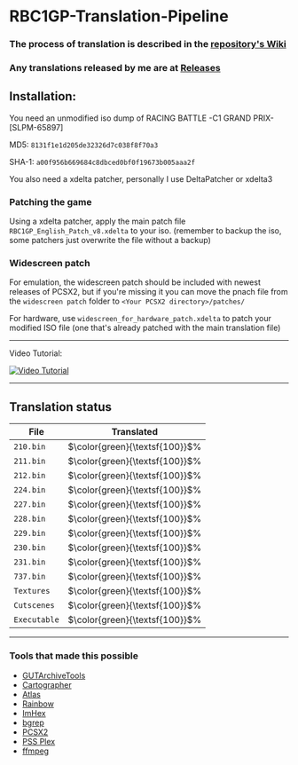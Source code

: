 # RBC1GP-Translation-Pipeline
### The process of translation is described in the [repository's Wiki](https://github.com/igorciz777/RBC1GP-Translation-Pipeline/wiki)
### Any translations released by me are at [Releases](https://github.com/igorciz777/RBC1GP-Translation-Pipeline/releases)

## Installation:

You need an unmodified iso dump of RACING BATTLE -C1 GRAND PRIX- [SLPM-65897]

MD5:	`8131f1e1d205de32326d7c038f8f70a3`

SHA-1:	`a00f956b669684c8dbced0bf0f19673b005aaa2f`

You also need a xdelta patcher,
personally I use DeltaPatcher or xdelta3

### Patching the game

Using a xdelta patcher, apply the main patch file `RBC1GP_English_Patch_v8.xdelta` to your iso. (remember to backup the iso, some patchers just overwrite the file without a backup)


### Widescreen patch

For emulation, the widescreen patch should be included with newest releases of PCSX2, but
if you're missing it you can move the pnach file from
the `widescreen patch` folder to `<Your PCSX2 directory>/patches/`

For hardware, use `widescreen_for_hardware_patch.xdelta` to patch your modified ISO file (one that's already patched with the main translation file)

---
Video Tutorial:

[![Video Tutorial](https://img.youtube.com/vi/87E8jDqh5hk/0.jpg)](https://www.youtube.com/watch?v=87E8jDqh5hk)

---
## Translation status

| File | Translated |
| ---- | ----------- |
| `210.bin` | $\color{green}{\textsf{100}}$% |
| `211.bin` | $\color{green}{\textsf{100}}$% |
| `212.bin` | $\color{green}{\textsf{100}}$% |
| `224.bin` | $\color{green}{\textsf{100}}$% |
| `227.bin` | $\color{green}{\textsf{100}}$% |
| `228.bin` | $\color{green}{\textsf{100}}$% |
| `229.bin` | $\color{green}{\textsf{100}}$% |
| `230.bin` | $\color{green}{\textsf{100}}$% |
| `231.bin` | $\color{green}{\textsf{100}}$% |
| `737.bin` | $\color{green}{\textsf{100}}$% |
| `Textures` | $\color{green}{\textsf{100}}$% |
| `Cutscenes` | $\color{green}{\textsf{100}}$% |
| `Executable` | $\color{green}{\textsf{100}}$% |
---	
	
### Tools that made this possible
- [GUTArchiveTools](https://github.com/igorciz777/GUTArchiveTools)
- [Cartographer](https://www.romhacking.net/utilities/647/)
- [Atlas](https://www.romhacking.net/utilities/224/)
- [Rainbow](https://github.com/marco-calautti/Rainbow)
- [ImHex](https://github.com/WerWolv/ImHex)
- [bgrep](https://github.com/nneonneo/bgrep)
- [PCSX2](https://github.com/PCSX2/pcsx2)
- [PSS Plex](https://www.zophar.net/utilities/ps2util/pss-plex.html)
- [ffmpeg](https://www.ffmpeg.org/)
